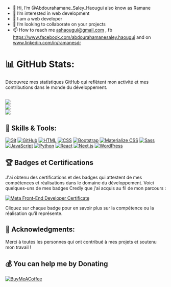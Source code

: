 - 👋 Hi, I’m @Abdourahamane_Saley_Haougui also know as Ramane
- 👀 I’m interested in web development
- 🌱 I am a  web developer
- 💞️ I’m looking to collaborate on your projects
- 📫 How to reach me ashaougui@gmail.com , fb https://www.facebook.com/abdourahamanesaley.haougui and on www.linkedin.com/in/ramanesdr
<!---
ramanesdr/ramanesdr is a ✨ special ✨ repository because its `README.md` (this file) appears on your GitHub profile.
You can click the Preview link to take a look at your changes.
--->
# 📊 GitHub Stats:

Découvrez mes statistiques GitHub qui reflètent mon activité et mes contributions dans le monde du développement.

![](https://github-readme-stats.vercel.app/api?username=ramanesdr&theme=tokyonight&hide_border=false&include_all_commits=true&count_private=true&show_icons=true&prs=true)<br/>
![](https://github-readme-streak-stats.herokuapp.com/?user=ramanesdr&theme=tokyonight&hide_border=false)<br/>
![](https://github-readme-stats.vercel.app/api/top-langs/?username=ramanesdr&theme=tokyonight&hide_border=false&include_all_commits=true&count_private=true&layout=compact)
---


## 🚀 Skills & Tools:

[![Git](https://img.shields.io/badge/Git-F05032?style=for-the-badge&logo=git&logoColor=white)](https://git-scm.com/)
[![GitHub](https://img.shields.io/badge/GitHub-181717?style=for-the-badge&logo=github&logoColor=white)](https://github.com/)
[![HTML](https://img.shields.io/badge/HTML-E34F26?style=for-the-badge&logo=html5&logoColor=white)](https://developer.mozilla.org/en-US/docs/Web/HTML)
[![CSS](https://img.shields.io/badge/CSS-1572B6?style=for-the-badge&logo=css3&logoColor=white)](https://developer.mozilla.org/en-US/docs/Web/CSS)
[![Bootstrap](https://img.shields.io/badge/Bootstrap-563D7C?style=for-the-badge&logo=bootstrap&logoColor=white)](https://getbootstrap.com/)
[![Materialize CSS](https://img.shields.io/badge/Materialize-757575?style=for-the-badge&logo=materializecss&logoColor=white)](https://materializecss.com/)
[![Sass](https://img.shields.io/badge/Sass-CC6699?style=for-the-badge&logo=sass&logoColor=white)](https://sass-lang.com/)
[![JavaScript](https://img.shields.io/badge/JavaScript-F7DF1E?style=for-the-badge&logo=javascript&logoColor=black)](https://developer.mozilla.org/en-US/docs/Web/JavaScript)
[![Python](https://img.shields.io/badge/Python-3776AB?style=for-the-badge&logo=python&logoColor=white)](https://www.python.org/)
[![React](https://img.shields.io/badge/React-61DAFB?style=for-the-badge&logo=react&logoColor=black)](https://reactjs.org/)
[![Next.js](https://img.shields.io/badge/Next.js-000000?style=for-the-badge&logo=nextdotjs&logoColor=white)](https://nextjs.org/)
[![WordPress](https://img.shields.io/badge/WordPress-21759B?style=for-the-badge&logo=wordpress&logoColor=white)](https://wordpress.org/)

## 🏆 Badges et Certifications

J'ai obtenu des certifications et des badges qui attestent de mes compétences et réalisations dans le domaine du développement. Voici quelques-uns de mes badges Credly que j'ai acquis au fil de mon parcours :

[![Meta Front-End Developer Certificate
](https://www.credly.com/badges/e7f27b9d-d06b-4a78-9f79-3853577f0e07/public_url)](https://www.credly.com/badges/e7f27b9d-d06b-4a78-9f79-3853577f0e07/public_url)

Cliquez sur chaque badge pour en savoir plus sur la compétence ou la réalisation qu'il représente.


## 🙌 Acknowledgments:

Merci à toutes les personnes qui ont contribué à mes projets et soutenu mon travail !

## 💰 You can help me by Donating

[![BuyMeACoffee](https://img.shields.io/badge/Buy%20Me%20a%20Coffee-ffdd00?style=for-the-badge&logo=buy-me-a-coffee&logoColor=black)](https://bmc.link/ramanesdr) 
